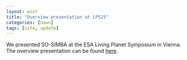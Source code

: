 ```yaml
---
layout: post
title: "Overview presentation at LPS25"
categories: [news]
tags: [site, update]
---
```


We presented SO-SIMBA at the ESA Living Planet Symposium in Vienna. The overview presentation can be found [here](https://lps25.esa.int/lps25-presentations/presentations/1094/_1094.pdf).
